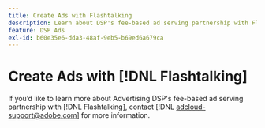 ```yaml
---
title: Create Ads with Flashtalking
description: Learn about DSP's fee-based ad serving partnership with Flashtalking.
feature: DSP Ads
exl-id: b60e35e6-dda3-48af-9eb5-b69ed6a679ca
---
```

# Create Ads with [!DNL Flashtalking]
 
If you’d like to learn more about Advertising DSP's fee-based ad serving partnership with [!DNL Flashtalking], contact [!DNL adcloud-support@adobe.com] for more information.
